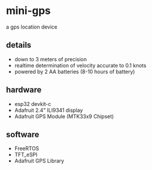 # mini-gps

a gps location device

## details
- down to 3 meters of precision
- realtime determination of velocity accurate to 0.1 knots
- powered by 2 AA batteries (8-10 hours of battery)

## hardware

- esp32 devkit-c
- Adafruit 2.4" ILI9341 display
- Adafruit GPS Module (MTK33x9 Chipset)

## software

- FreeRTOS
- TFT_eSPI
- Adafruit GPS Library
